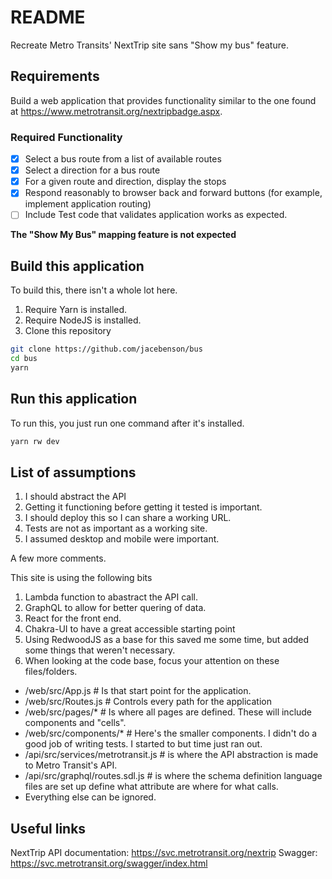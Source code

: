 # README

Recreate Metro Transits' NextTrip site sans "Show my bus" feature.

## Requirements

Build a web application that provides functionality similar to the one found at https://www.metrotransit.org/nextripbadge.aspx.

### Required Functionality

- [x] Select a bus route from a list of available routes
- [x] Select a direction for a bus route
- [x] For a given route and direction, display the stops
- [x] Respond reasonably to browser back and forward buttons (for example, implement application routing)
- [ ] Include Test code that validates application works as expected.

**The "Show My Bus" mapping feature is not expected**

## Build this application

To build this, there isn't a whole lot here.

1. Require Yarn is installed.
2. Require NodeJS is installed.
3. Clone this repository

```sh
git clone https://github.com/jacebenson/bus
cd bus
yarn
```

## Run this application

To run this, you just run one command after it's installed.

```sh
yarn rw dev
```

## List of assumptions

1. I should abstract the API
2. Getting it functioning before getting it tested is important.
3. I should deploy this so I can share a working URL.
4. Tests are not as important as a working site.
5. I assumed desktop and mobile were important.

A few more comments.

This site is using the following bits

1. Lambda function to abastract the API call.
2. GraphQL to allow for better quering of data.
3. React for the front end.
4. Chakra-UI to have a great accessible starting point
5. Using RedwoodJS as a base for this saved me some time, but added some things that weren't necessary.
6. When looking at the code base, focus your attention on these files/folders.

- /web/src/App.js # Is that start point for the application.
- /web/src/Routes.js # Controls every path for the application
- /web/src/pages/* # Is where all pages are defined.  These will include components and "cells".
- /web/src/components/* # Here's the smaller components.  I didn't do a good job of writing tests.  I started to but time just ran out.
- /api/src/services/metrotransit.js # is where the API abstraction is made to Metro Transit's API.
- /api/src/graphql/routes.sdl.js # is where the schema definition language files are set up define what attribute are where for what calls.
- Everything else can be ignored.

## Useful links

NextTrip API documentation: https://svc.metrotransit.org/nextrip
Swagger: https://svc.metrotransit.org/swagger/index.html
